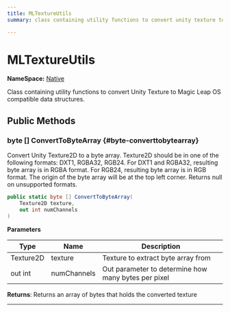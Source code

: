 ```yaml
---
title: MLTextureUtils
summary: class containing utility functions to convert unity texture to magic leap os compatible data structures. 

---
```


# MLTextureUtils



**NameSpace:** 
[Native](/versioned_docs/version-22-Mar-2023/unity-api/api/UnityEngine.XR.MagicLeap.Native/UnityEngine.XR.MagicLeap.Native.md) 


Class containing utility functions to convert Unity Texture to  Magic Leap  OS compatible data structures.   





## Public Methods

### byte [] ConvertToByteArray {#byte-converttobytearray}

Convert Unity Texture2D to a byte array. Texture2D should be in one of the following formats: DXT1, RGBA32, RGB24. For DXT1 and RGBA32, resulting byte array is in RGBA format. For RGB24, resulting byte array is in RGB format. The origin of the byte array will be at the top left corner. Returns null on unsupported formats. 

```csharp
public static byte [] ConvertToByteArray(
    Texture2D texture,
    out int numChannels
)
```


**Parameters**

| Type | Name  | Description  | 
|--|--|--|
| Texture2D |texture|Texture to extract byte array from|
| out int |numChannels|Out parameter to determine how many bytes per pixel|






**Returns**: Returns an array of bytes that holds the converted texture



-----------


